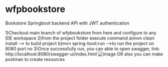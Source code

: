 # wfpbookstore
Bookstore Springboot backend API with JWT authentication

1)Checkout main branch of wfpbookstore from here and configure to any IDE workspace
2)from the project folder execute command
  a)mvn clean install   --> to build project
  b)mvn spring-boot:run  -->to run the project on 8080 port no
3)Once successfully run, you can able to open  swagger, link: http://localhost:8080/swagger-ui/index.html
![image](https://github.com/user-attachments/assets/58d258c6-8f5f-4555-997b-f60cca4c1b1c)
OR
also  you can make postman to create resources



